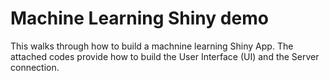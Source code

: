 # Machine Learning Shiny demo

This walks through how to build a machnine learning Shiny App. The attached codes provide how to build the User Interface (UI) and the Server connection.
